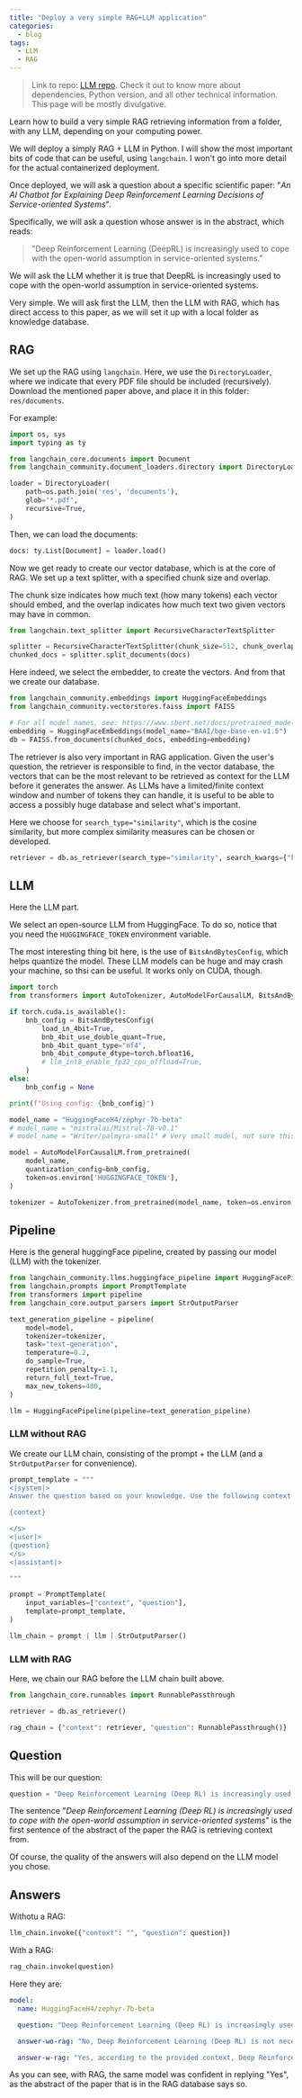 ```yaml
---
title: "Deploy a very simple RAG+LLM application"
categories:
  - blog
tags:
  - LLM
  - RAG
---
```


> Link to repo: [LLM repo](https://github.com/svnv-svsv-jm/llm/blob/main/tutorials/simple.ipynb). Check it out to know more about dependencies, Python version, and all other technical information. This page will be mostly divulgative.

Learn how to build a very simple RAG retrieving information from a folder, with any LLM, depending on your computing power.

We will deploy a simply RAG + LLM in Python. I will show the most important bits of code that can be useful, using `langchain`. I won't go into more detail for the actual containerized deployment.

Once deployed, we will ask a question about a specific scientific paper: "_An AI Chatbot for Explaining Deep Reinforcement Learning Decisions of Service-oriented Systems_".

Specifically, we will ask a question whose answer is in the abstract, which reads:

> "Deep Reinforcement Learning (DeepRL) is increasingly used to cope with the open-world assumption in service-oriented systems."

We will ask the LLM whether it is true that DeepRL is increasingly used to cope with the open-world assumption in service-oriented systems.

Very simple. We will ask first the LLM, then the LLM with RAG, which has direct access to this paper, as we will set it up with a local folder as knowledge database.

## RAG

We set up the RAG using `langchain`. Here, we use the `DirectoryLoader`, where we indicate that every PDF file should be included (recursively). Download the mentioned paper above, and place it in this folder: `res/documents`.

For example:

```python
import os, sys
import typing as ty

from langchain_core.documents import Document
from langchain_community.document_loaders.directory import DirectoryLoader

loader = DirectoryLoader(
    path=os.path.join('res', 'documents'),
    glob="*.pdf",
    recursive=True,
)
```

Then, we can load the documents:

```python
docs: ty.List[Document] = loader.load()
```

Now we get ready to create our vector database, which is at the core of RAG. We set up a text splitter, with a specified chunk size and overlap.

The chunk size indicates how much text (how many tokens) each vector should embed, and the overlap indicates how much text two given vectors may have in common.

```python
from langchain.text_splitter import RecursiveCharacterTextSplitter

splitter = RecursiveCharacterTextSplitter(chunk_size=512, chunk_overlap=30)
chunked_docs = splitter.split_documents(docs)
```

Here indeed, we select the embedder, to create the vectors. And from that we create our database.

```python
from langchain_community.embeddings import HuggingFaceEmbeddings
from langchain_community.vectorstores.faiss import FAISS

# For all model names, see: https://www.sbert.net/docs/pretrained_models.html
embedding = HuggingFaceEmbeddings(model_name="BAAI/bge-base-en-v1.5")
db = FAISS.from_documents(chunked_docs, embedding=embedding)
```

The retriever is also very important in RAG application. Given the user's question, the retriever is responsible to find, in the vector database, the vectors that can be the most relevant to be retrieved as context for the LLM before it generates the answer. As LLMs have a limited/finite context window and number of tokens they can handle, it is useful to be able to access a possibly huge database and select what's important.

Here we choose for `search_type="similarity"`, which is the cosine similarity, but more complex similarity measures can be chosen or developed.

```python
retriever = db.as_retriever(search_type="similarity", search_kwargs={"k": 4})
```

## LLM

Here the LLM part.

We select an open-source LLM from HuggingFace. To do so, notice that you need the `HUGGINGFACE_TOKEN` environment variable.

The most interesting thing bit here, is the use of `BitsAndBytesConfig`, which helps quantize the model. These LLM models can be huge and may crash your machine, so thsi can be useful. It works only on CUDA, though.

```python
import torch
from transformers import AutoTokenizer, AutoModelForCausalLM, BitsAndBytesConfig

if torch.cuda.is_available():
    bnb_config = BitsAndBytesConfig(
        load_in_4bit=True,
        bnb_4bit_use_double_quant=True,
        bnb_4bit_quant_type="nf4",
        bnb_4bit_compute_dtype=torch.bfloat16,
        # llm_int8_enable_fp32_cpu_offload=True,
    )
else:
    bnb_config = None

print(f"Using config: {bnb_config}")

model_name = "HuggingFaceH4/zephyr-7b-beta"
# model_name = "mistralai/Mistral-7B-v0.1"
# model_name = "Writer/palmyra-small" # Very small model, not sure this works well

model = AutoModelForCausalLM.from_pretrained(
    model_name,
    quantization_config=bnb_config,
    token=os.environ['HUGGINGFACE_TOKEN'],
)

tokenizer = AutoTokenizer.from_pretrained(model_name, token=os.environ['HUGGINGFACE_TOKEN'])
```

## Pipeline

Here is the general huggingFace pipeline, created by passing our model (LLM) with the tokenizer.

```python
from langchain_community.llms.huggingface_pipeline import HuggingFacePipeline
from langchain.prompts import PromptTemplate
from transformers import pipeline
from langchain_core.output_parsers import StrOutputParser

text_generation_pipeline = pipeline(
    model=model,
    tokenizer=tokenizer,
    task="text-generation",
    temperature=0.2,
    do_sample=True,
    repetition_penalty=1.1,
    return_full_text=True,
    max_new_tokens=400,
)

llm = HuggingFacePipeline(pipeline=text_generation_pipeline)
```

### LLM without RAG

We create our LLM chain, consisting of the prompt + the LLM (and a `StrOutputParser` for convenience).

```python
prompt_template = """
<|system|>
Answer the question based on your knowledge. Use the following context to help:

{context}

</s>
<|user|>
{question}
</s>
<|assistant|>

"""

prompt = PromptTemplate(
    input_variables=["context", "question"],
    template=prompt_template,
)

llm_chain = prompt | llm | StrOutputParser()
```

### LLM with RAG

Here, we chain our RAG before the LLM chain built above.

```python
from langchain_core.runnables import RunnablePassthrough

retriever = db.as_retriever()

rag_chain = {"context": retriever, "question": RunnablePassthrough()} | llm_chain
```

## Question

This will be our question:

```python
question = "Deep Reinforcement Learning (Deep RL) is increasingly used to cope with the open-world assumption in service-oriented systems. Is this true?"
```

The sentence "_Deep Reinforcement Learning (Deep RL) is increasingly used to cope with the open-world assumption in service-oriented systems_" is the first sentence of the abstract of the paper the RAG is retrieving context from.

Of course, the quality of the answers will also depend on the LLM model you chose.

## Answers

Withotu a RAG:

```python
llm_chain.invoke({"context": "", "question": question})
```

With a RAG:

```python
rag_chain.invoke(question)
```

Here they are:

```yaml
model:
  name: HuggingFaceH4/zephyr-7b-beta

  question: "Deep Reinforcement Learning (Deep RL) is increasingly used to cope with the open-world assumption in service-oriented systems. Is this true?"

  answer-wo-rag: "No, Deep Reinforcement Learning (Deep RL) is not necessarily increasing in use to cope with the open-world assumption in service-oriented systems. While Deep RL can be a powerful tool for learning and decision-making in dynamic and uncertain environments, it may not be the best approach for all types of service-oriented systems. The open-world assumption refers to situations where new, unseen events or inputs can occur, which requires the system to adapt and learn on the fly. However, the specific requirements and constraints of each service-oriented system will determine whether Deep RL is the most appropriate solution. Therefore, while Deep RL has shown promise in some applications, its usage in service-oriented systems should be evaluated on a case-by-case basis."

  answer-w-rag: "Yes, according to the provided context, Deep Reinforcement Learning (Deep RL) is increasingly being used to address the open-world assumption in service-oriented systems. This information is mentioned in the abstract and also referenced in the section discussing related work. The authors note that Deep RL has been successfully applied to problems such as dynamic service composition, job scheduling, and offloading, as well as service adaptation, which further supports the claim that Deep RL is gaining popularity in this context."
```

As you can see, with RAG, the same model was confident in replying "Yes", as the abstract of the paper that is in the RAG database says so.
